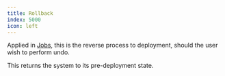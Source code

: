 ```yaml
---
title: Rollback
index: 5000
icon: left
---
```


Applied in [Jobs](/concepts/job), this is the reverse process to deployment, should the user wish to perform undo.

This returns the system to its pre-deployment state.
